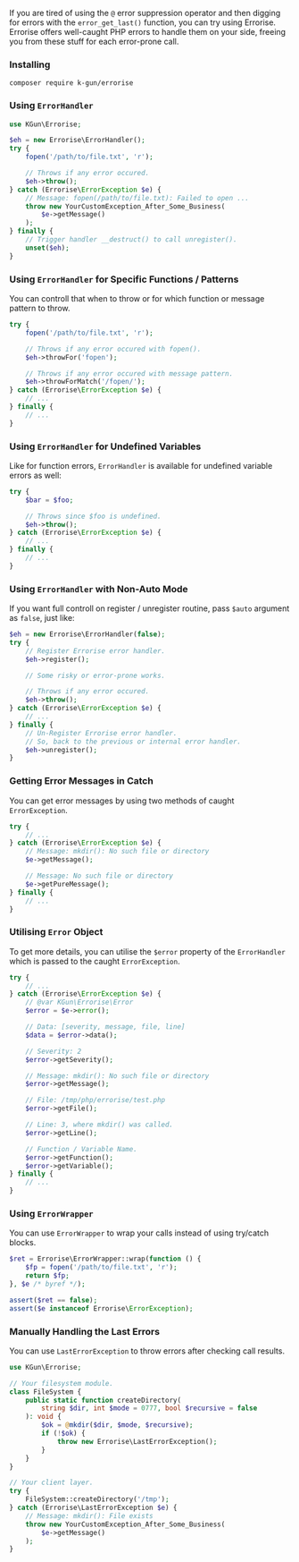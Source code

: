 If you are tired of using the `@` error suppression operator and then digging for errors with the `error_get_last()` function, you can try using Errorise. Errorise offers well-caught PHP errors to handle them on your side, freeing you from these stuff for each error-prone call.

### Installing
```
composer require k-gun/errorise
```

### Using `ErrorHandler`

```php
use KGun\Errorise;

$eh = new Errorise\ErrorHandler();
try {
    fopen('/path/to/file.txt', 'r');

    // Throws if any error occured.
    $eh->throw();
} catch (Errorise\ErrorException $e) {
    // Message: fopen(/path/to/file.txt): Failed to open ...
    throw new YourCustomException_After_Some_Business(
        $e->getMessage()
    );
} finally {
    // Trigger handler __destruct() to call unregister().
    unset($eh);
}
```

### Using `ErrorHandler` for Specific Functions / Patterns

You can controll that when to throw or for which function or message pattern to throw.

```php
try {
    fopen('/path/to/file.txt', 'r');

    // Throws if any error occured with fopen().
    $eh->throwFor('fopen');

    // Throws if any error occured with message pattern.
    $eh->throwForMatch('/fopen/');
} catch (Errorise\ErrorException $e) {
    // ...
} finally {
    // ...
}
```

### Using `ErrorHandler` for Undefined Variables

Like for function errors, `ErrorHandler` is available for undefined variable errors as well:

```php
try {
    $bar = $foo;

    // Throws since $foo is undefined.
    $eh->throw();
} catch (Errorise\ErrorException $e) {
    // ...
} finally {
    // ...
}
```

### Using `ErrorHandler` with Non-Auto Mode

If you want full controll on register / unregister routine, pass `$auto` argument as `false`, just like:

```php
$eh = new Errorise\ErrorHandler(false);
try {
    // Register Errorise error handler.
    $eh->register();

    // Some risky or error-prone works.

    // Throws if any error occured.
    $eh->throw();
} catch (Errorise\ErrorException $e) {
    // ...
} finally {
    // Un-Register Errorise error handler.
    // So, back to the previous or internal error handler.
    $eh->unregister();
}
```

### Getting Error Messages in Catch

You can get error messages by using two methods of caught `ErrorException`.

```php
try {
    // ...
} catch (Errorise\ErrorException $e) {
    // Message: mkdir(): No such file or directory
    $e->getMessage();

    // Message: No such file or directory
    $e->getPureMessage();
} finally {
    // ...
}
```

### Utilising `Error` Object

To get more details, you can utilise the `$error` property of the `ErrorHandler` which is passed to the caught `ErrorException`.

```php
try {
    // ...
} catch (Errorise\ErrorException $e) {
    // @var KGun\Errorise\Error
    $error = $e->error();

    // Data: [severity, message, file, line]
    $data = $error->data();

    // Severity: 2
    $error->getSeverity();

    // Message: mkdir(): No such file or directory
    $error->getMessage();

    // File: /tmp/php/errorise/test.php
    $error->getFile();

    // Line: 3, where mkdir() was called.
    $error->getLine();

    // Function / Variable Name.
    $error->getFunction();
    $error->getVariable();
} finally {
    // ...
}
```

### Using `ErrorWrapper`

You can use `ErrorWrapper` to wrap your calls instead of using try/catch blocks.

```php
$ret = Errorise\ErrorWrapper::wrap(function () {
    $fp = fopen('/path/to/file.txt', 'r');
    return $fp;
}, $e /* byref */);

assert($ret == false);
assert($e instanceof Errorise\ErrorException);
```

### Manually Handling the Last Errors

You can use `LastErrorException` to throw errors after checking call results.

```php
use KGun\Errorise;

// Your filesystem module.
class FileSystem {
    public static function createDirectory(
        string $dir, int $mode = 0777, bool $recursive = false
    ): void {
        $ok = @mkdir($dir, $mode, $recursive);
        if (!$ok) {
            throw new Errorise\LastErrorException();
        }
    }
}

// Your client layer.
try {
    FileSystem::createDirectory('/tmp');
} catch (Errorise\LastErrorException $e) {
    // Message: mkdir(): File exists
    throw new YourCustomException_After_Some_Business(
        $e->getMessage()
    );
}
```
